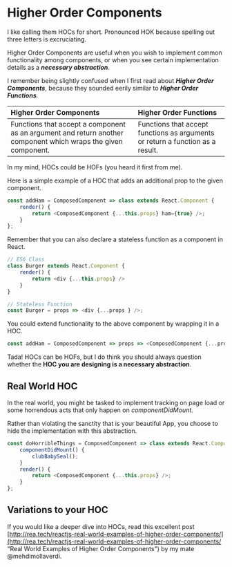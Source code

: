 # Higher Order Components

I like calling them HOCs for short. Pronounced HOK because spelling out three letters is excruciating.

Higher Order Components are useful when you wish to implement common functionality among components, or when you see certain implementation details as a _**necessary abstraction**_.

I remember being slightly confused when I first read about _**Higher Order Components**_, because they sounded eerily similar to _**Higher Order Functions**._

| Higher Order Components | Higher Order Functions |
| :--- | :--- |
| Functions that accept a component as an argument and return another component which wraps the given component. | Functions that accept functions as arguments or return a function as a result. |

In my mind, HOCs could be HOFs \(you heard it first from me\).

Here is a simple example of a HOC that adds an additional prop to the given component.

```js
const addHam = ComposedComponent => class extends React.Component {
    render() {
        return <ComposedComponent {...this.props} ham={true} />;
    }
};
```

Remember that you can also declare a stateless function as a component in React. 

```js
// ES6 Class
class Burger extends React.Component {
    render() {
        return <div {...this.props} />
    }
}

// Stateless Function
const Burger = props => <div {...props } />;
```

You could extend functionality to the above component by wrapping it in a HOC.

```js
const addHam = ComposedComponent => props => <ComposedComponent {...props} ham={true} />;
```

Tada! HOCs can be HOFs, but I do think you should always question whether the **HOC you are designing is a necessary abstraction**.

## Real World HOC

In the real world, you might be tasked to implement tracking on page load or some horrendous acts that only happen on _componentDidMount_.

Rather than violating the sanctity that is your beautiful App, you choose to hide the implementation with this abstraction.

```js
const doHorribleThings = ComposedComponent => class extends React.Component {
    componentDidMount() {
        clubBabySeal();
    }
    render() {
        return <ComposedComponent {...this.props} />;
    }
};
```

## Variations to your HOC



If you would like a deeper dive into HOCs, read this excellent post [http://rea.tech/reactjs-real-world-examples-of-higher-order-components/](http://rea.tech/reactjs-real-world-examples-of-higher-order-components/ "Real World Examples of Higher Order Components") by my mate @mehdimollaverdi.


